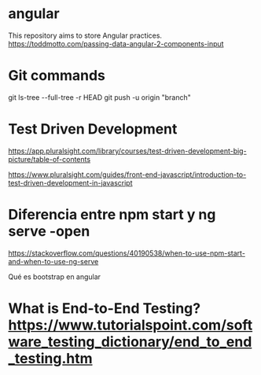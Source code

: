 # angular
This repository aims to store Angular practices.
https://toddmotto.com/passing-data-angular-2-components-input

# Git commands 
git ls-tree --full-tree -r HEAD
git push -u origin "branch"

# Test Driven Development
https://app.pluralsight.com/library/courses/test-driven-development-big-picture/table-of-contents

https://www.pluralsight.com/guides/front-end-javascript/introduction-to-test-driven-development-in-javascript

# Diferencia entre npm start y ng serve -open
https://stackoverflow.com/questions/40190538/when-to-use-npm-start-and-when-to-use-ng-serve

Qué es bootstrap en angular

# What is End-to-End Testing? https://www.tutorialspoint.com/software_testing_dictionary/end_to_end_testing.htm
